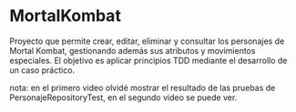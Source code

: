 # MortalKombat
Proyecto que permite crear, editar, eliminar y consultar los personajes de Mortal Kombat, gestionando además sus atributos y movimientos especiales. 
El objetivo es aplicar principios TDD mediante el desarrollo de un caso práctico.

nota: en el primero video olvidé mostrar el resultado de las pruebas de PersonajeRepositoryTest, en el segundo video se puede ver.
